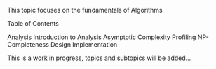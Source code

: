This topic focuses on the fundamentals of Algorithms

Table of Contents

Analysis
  Introduction to Analysis
  Asymptotic Complexity
  Profiling
  NP-Completeness
Design
Implementation


This is a work in progress, topics and subtopics will be added...
